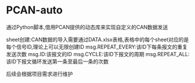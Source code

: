 # PCAN-auto

通过Python脚本,借用PCAN提供的动态库来实现自定义的CAN数据发送

sheet创建:CAN数据的导入需要通过DATA.xlsx表格,表格中的每个sheet对应的是每个信号ID,理论上可以无限创建ID
msg.REPEAT_EVERY:该ID下每条报文的重复发送次数
msg.ID:该报文的ID
msg.CYCLE:该ID下报文的周期
msg.REPEAT_ALL:该ID下报文循环发送第一条至最后一条的次数

后续会根据项目需求进行维护
